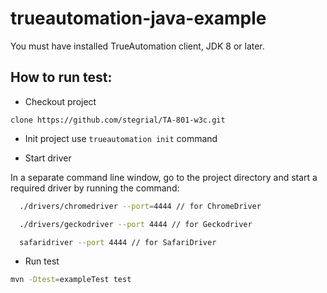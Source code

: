 # trueautomation-java-example

You must have installed TrueAutomation client, JDK 8 or later. 

## How to run test: 

* Checkout project
 
```
clone https://github.com/stegrial/TA-801-w3c.git
```

* Init project use `trueautomation init` command

* Start driver

In a separate command line window, go to the project directory and start a required driver by running the command:

```bash
  ./drivers/chromedriver --port=4444 // for ChromeDriver

  ./drivers/geckodriver --port 4444 // for Geckodriver

  safaridriver --port 4444 // for SafariDriver
```

* Run test

```bash
mvn -Dtest=exampleTest test
```